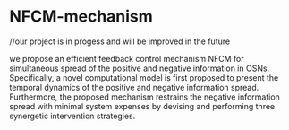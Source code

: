 # NFCM-mechanism  

//our project is in progess and will be improved in the future

we propose an efficient feedback control mechanism NFCM for simultaneous spread of the positive and negative information in OSNs. Specifically, a novel computational model is first proposed to present the temporal dynamics of the positive and negative information spread. Furthermore, the proposed mechanism restrains the negative information spread with minimal system expenses by devising and performing three synergetic intervention strategies.

